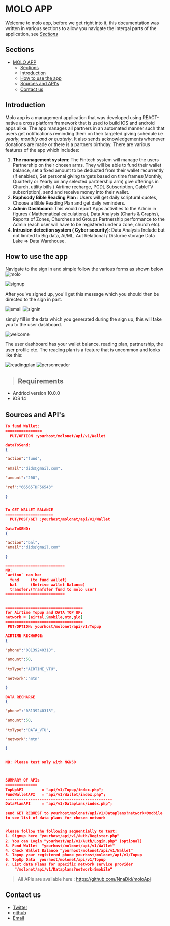 # MOLO APP

Welcome to molo app, before we get right into it, this documentation was written in various sections to allow you navigate the intergal parts of the application, see   [_Sections_](#Section)

## Sections

- [MOLO APP](#molo-app)
  - [Sections](#sections)
  - [Introduction](#introduction)
  - [How to use the app](#how-to-use-the-app)
  - [Sources and API's](#sources-and-apis)
  - [Contact us](#contact-us)
  
## Introduction

Molo app is a management application that was developed using REACT-native a cross platform framework that is used to build IOS and android apps alike. The app manages all partners in an automated manner such that users get notifications reminding them on their targeted giving schedule i.e _yearly_, _monthly_ _and_ _or_ _quaterly_. It also sends acknowledgements whenever donations are made or there is a partners birthday. There are various features of the app which includes:

1. **The management system**: The Fintech system will manage the users Partnership on their chosen arms. They will be able to fund their wallet balance, set a fixed amount to be deducted from their wallet recurrently (if enabled), Set personal giving targets based on time frames(Monthly, Quarterly or Yearly on any selected partnership arm) give offerings in Church, utility bills ( Airtime recharge, PCDL Subscription, CableTV subscription), send and receive money into their wallet.
2. **Raphsody Bible Reading Plan** : Users will get daily scriptural quotes, Choose a Bible Reading Plan and get daily reminders.
3. **Admin Dashboard**: This would report Apps activities to the Admin in figures ( Mathematical calculations), Data Analysis (Charts & Graphs), Reports of Zones, Churches and Groups Partnership performance to the Admin (each user will have to be registered under a zone, church etc).
4. **Intrusion detection system ( Cyber security)**: Data Analysis Include but not limited to Big data, Ai/ML, Aut Relational / Disturbe storage
Data Lake => Data Warehouse.

## How to use the app

Navigate to the sign in and simple follow the various forms as shown below
![molo](mlogo.jpg)

![signup](signup.png)

After you've signed up, you'll get this message which you should then be directed to the sign in part.

![email](email.jpeg)
![signin](signin.png)

simply fill in the data which you generated during the sign up, this will take you to the user dashboard.

![welcome](welcome.png)

The user dashboard has your wallet balance, reading plan, partnership, the user profile etc. The reading plan is a feature that is uncommon and looks like this:

![readingplan](readingplan.png)
![personreader](personreader.png)




>## Requirements

 - Andriod version 10.0.0 
 - iOS 14


## Sources and API's

```json
To fund Wallet:
================
  PUT/OPTION :yourhost/molonet/api/v1/Wallet

dataToSend: 
{

"action":"fund",
    
"email":"dids@gmail.com",
  
"amount":"200",
    
"ref":"66565TDF56543"

}


To GET WALLET BALANCE
=====================
  PUT/POST/GET :yourhost/molonet/api/v1/Wallet

DataToSEND:
{

"action":"bal",
"email":"dids@gmail.com"

}

==========================
NB:
`action` can be:
  fund     (to fund wallet)
  bal      (Retrive wallet Balance)
  transfer:(Tranfsfer fund to molo user)
==========================


==================================
for Airtime Topup and DATA TOP UP:
network = [airtel,9mobile,mtn,glo] 
==================================
 PUT/OPTION: yourhost/molonet/api/v1/Topup

AIRTIME RECHARGE:
{
  
"phone":"08139240318",
    
"amount":50,
    
"txType":"AIRTIME_VTU",
    
"network":"mtn"

}

DATA RECHARGE
{
  
"phone":"08139240318",
    
"amount":50,
    
"txType":"DATA_VTU",
    
"network":"mtn"

}


NB: Please test only with NGN50



SUMMARY OF APIs
==============
TopUpAPI        = "api/v1/Topup/index.php";
FundWalletAPI   = "api/v1/Wallet/index.php";
-----------------------------------------------
DataPlanAPI     = "api/v1/Dataplans/index.php";

send GET REQUEST to yourhost/molonet/api/v1/Dataplans?network=9mobile
to see list of data plans for chosen network 


Please follow the following sequentially to test:
1. Signup here "yourhost/api/v1/Auth/Register.php"
2. You can Login "yourhost/api/v1/Auth/Login.php" (optional)
3. Fund Wallet  "yourhost/molonet/api/v1/Wallet"
4. Check Wallet Balance "yourhost/molonet/api/v1/Wallet"
5. Topup your registered phone yourhost/molonet/api/v1/Topup
6. TopUp Data  yourhost/molonet/api/v1/Topup
7. List data Plans for specific network service provider
    "/molonet/api/v1/Dataplans?network=9mobile"
```

>All APIs are available here : https://github.com/NnaDid/moloApi

## Contact us
- [Twitter]()
- [github]()
- [Email]()
